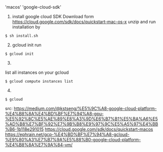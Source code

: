'macos' 'google-cloud-sdk'

1. install google cloud SDK
Download form 
https://cloud.google.com/sdk/docs/quickstart-mac-os-x
unzip and run installation by
```
$ sh install.sh
```
2. gcloud init
run 
```
$ gcloud init
```
3.
list all instances on your gcloud
```
$ gcloud compute instances list
```
4.
```
$ gcloud 
```

src:
https://medium.com/@kstseng/%E5%9C%A8-google-cloud-platform-%E4%B8%8A%E4%BD%BF%E7%94%A8-gpu-%E5%92%8C%E5%AE%89%E8%A3%9D%E6%B7%B1%E5%BA%A6%E5%AD%B8%E7%BF%92%E7%9B%B8%E9%97%9C%E5%A5%97%E4%BB%B6-1b118e291015
https://cloud.google.com/sdk/docs/quickstart-macos
https://ephrain.net/gcp-%E4%BD%BF%E7%94%A8-gcloud-%E9%80%A3%E7%B7%9A%E5%88%B0-google-cloud-platform-%E4%B8%8A%E7%9A%84-vm/

